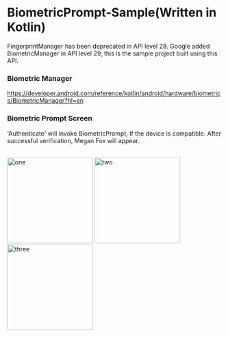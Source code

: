 # BiometricPrompt-Sample(Written in Kotlin)

FingerprintManager has been deprecated in API level 28. Google added BiometricManager in API level 29, this is the sample project built using this API. 

### Biometric Manager
https://developer.android.com/reference/kotlin/android/hardware/biometrics/BiometricManager?hl=en


### Biometric Prompt Screen 

'Authenticate' will invoke BiometricPrompt, If the device is compatible. After successful verification, Megan Fox will appear.

<br /><img src="https://raw.github.com/Pankaj-J/BiometricPrompt-Sample/master/screenshots/one.jpg" alt="one" width="200"/> <img src="https://raw.github.com/Pankaj-J/BiometricPrompt-Sample/master/screenshots/two.jpg" alt="two" width="200"/> <img src="https://raw.github.com/Pankaj-J/BiometricPrompt-Sample/master/screenshots/three.jpg" alt="three" width="200"/>
